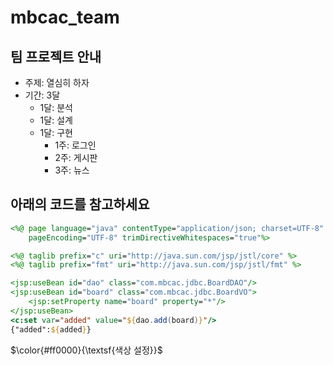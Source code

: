 # mbcac_team

## 팀 프로젝트 안내
* 주제: 열심히 하자
* 기간: 3달
  + 1달: 분석
  + 1달: 설계
  + 1달: 구현
    - 1주: 로그인
    - 2주: 게시판
    - 3주: 뉴스

## 아래의 코드를 참고하세요
```jsp
<%@ page language="java" contentType="application/json; charset=UTF-8"
    pageEncoding="UTF-8" trimDirectiveWhitespaces="true"%>

<%@ taglib prefix="c" uri="http://java.sun.com/jsp/jstl/core" %>
<%@ taglib prefix="fmt" uri="http://java.sun.com/jsp/jstl/fmt" %>

<jsp:useBean id="dao" class="com.mbcac.jdbc.BoardDAO"/>
<jsp:useBean id="board" class="com.mbcac.jdbc.BoardVO">
	<jsp:setProperty name="board" property="*"/>
</jsp:useBean>
<c:set var="added" value="${dao.add(board)}"/>
{"added":${added}}
```
$\color{#ff0000}{\textsf{색상 설정}}$
